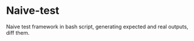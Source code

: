 Naive-test
==========

Naive test framework in bash script, generating expected and real outputs, diff them.
